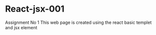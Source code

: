 # React-jsx-001
Assignment No 1 
This web page is created using the react basic templet and jsx element 
